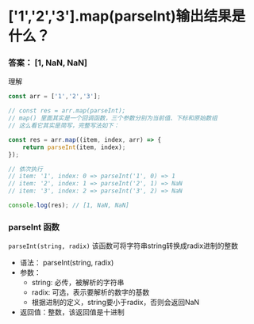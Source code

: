 
# ['1','2','3'].map(parseInt)输出结果是什么？

### 答案： [1, NaN, NaN]

理解

``` js
const arr = ['1','2','3'];

// const res = arr.map(parseInt);
// map() 里面其实是一个回调函数，三个参数分别为当前值、下标和原始数组
// 这么看它其实是简写，完整写法如下：

const res = arr.map((item, index, arr) => {
    return parseInt(item, index);
});

// 依次执行
// item: '1', index: 0 => parseInt('1', 0) => 1
// item: '2', index: 1 => parseInt('2', 1) => NaN
// item: '3', index: 2 => parseInt('3', 2) => NaN

console.log(res); // [1, NaN, NaN]
```

### parseInt 函数
`parseInt(string, radix)` 该函数可将字符串string转换成radix进制的整数

- 语法： parseInt(string, radix)
- 参数：
    + string: 必传，被解析的字符串
    + radix: 可选，表示要解析的数字的基数
    + 根据进制的定义，string要小于radix，否则会返回NaN
- 返回值：整数，该返回值是十进制



